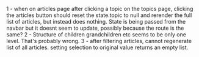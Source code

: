 1 - when on articles page after clicking a topic on the topics page, clicking the articles button should reset the state.topic to null and rerender the full list of articles, but instead does nothing. State is being passed from the navbar but it doesnt seem to update, possibly because the route is the same? 
2 - Structure of children grandchildren etc seems to be only one level. That's probably wrong.
3 - after filtering articles, cannot regenerate list of all articles. setting selection to original value returns an empty list.